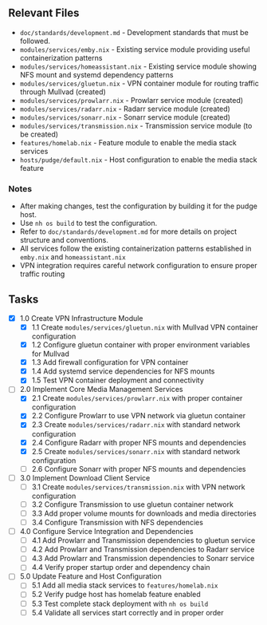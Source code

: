 ## Relevant Files

- `doc/standards/development.md` - Development standards that must be followed.
- `modules/services/emby.nix` - Existing service module providing useful containerization patterns
- `modules/services/homeassistant.nix` - Existing service module showing NFS mount and systemd dependency patterns
- `modules/services/gluetun.nix` - VPN container module for routing traffic through Mullvad (created)
- `modules/services/prowlarr.nix` - Prowlarr service module (created)
- `modules/services/radarr.nix` - Radarr service module (created)
- `modules/services/sonarr.nix` - Sonarr service module (created)
- `modules/services/transmission.nix` - Transmission service module (to be created)
- `features/homelab.nix` - Feature module to enable the media stack services
- `hosts/pudge/default.nix` - Host configuration to enable the media stack feature

### Notes

- After making changes, test the configuration by building it for the pudge host.
- Use `nh os build` to test the configuration.
- Refer to `doc/standards/development.md` for more details on project structure and conventions.
- All services follow the existing containerization patterns established in `emby.nix` and `homeassistant.nix`
- VPN integration requires careful network configuration to ensure proper traffic routing

## Tasks

- [x] 1.0 Create VPN Infrastructure Module
  - [x] 1.1 Create `modules/services/gluetun.nix` with Mullvad VPN container configuration
  - [x] 1.2 Configure gluetun container with proper environment variables for Mullvad
  - [x] 1.3 Add firewall configuration for VPN container
  - [x] 1.4 Add systemd service dependencies for NFS mounts
  - [x] 1.5 Test VPN container deployment and connectivity

- [ ] 2.0 Implement Core Media Management Services
  - [x] 2.1 Create `modules/services/prowlarr.nix` with proper container configuration
  - [x] 2.2 Configure Prowlarr to use VPN network via gluetun container
  - [x] 2.3 Create `modules/services/radarr.nix` with standard network configuration
  - [x] 2.4 Configure Radarr with proper NFS mounts and dependencies
  - [x] 2.5 Create `modules/services/sonarr.nix` with standard network configuration
  - [ ] 2.6 Configure Sonarr with proper NFS mounts and dependencies

- [ ] 3.0 Implement Download Client Service
  - [ ] 3.1 Create `modules/services/transmission.nix` with VPN network configuration
  - [ ] 3.2 Configure Transmission to use gluetun container network
  - [ ] 3.3 Add proper volume mounts for downloads and media directories
  - [ ] 3.4 Configure Transmission with NFS dependencies

- [ ] 4.0 Configure Service Integration and Dependencies
  - [ ] 4.1 Add Prowlarr and Transmission dependencies to gluetun service
  - [ ] 4.2 Add Prowlarr and Transmission dependencies to Radarr service
  - [ ] 4.3 Add Prowlarr and Transmission dependencies to Sonarr service
  - [ ] 4.4 Verify proper startup order and dependency chain

- [ ] 5.0 Update Feature and Host Configuration
  - [ ] 5.1 Add all media stack services to `features/homelab.nix`
  - [ ] 5.2 Verify pudge host has homelab feature enabled
  - [ ] 5.3 Test complete stack deployment with `nh os build`
  - [ ] 5.4 Validate all services start correctly and in proper order
